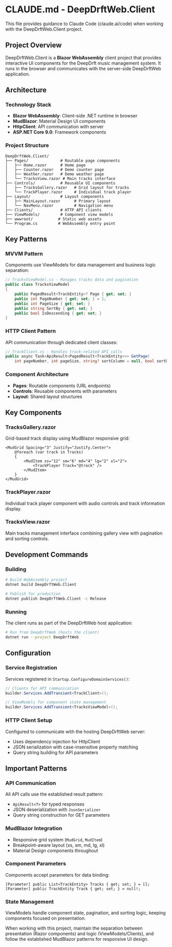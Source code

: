 # CLAUDE.md - DeepDrftWeb.Client

This file provides guidance to Claude Code (claude.ai/code) when working with the DeepDrftWeb.Client project.

## Project Overview

DeepDrftWeb.Client is a **Blazor WebAssembly** client project that provides interactive UI components for the DeepDrft music management system. It runs in the browser and communicates with the server-side DeepDrftWeb application.

## Architecture

### Technology Stack
- **Blazor WebAssembly**: Client-side .NET runtime in browser
- **MudBlazor**: Material Design UI components  
- **HttpClient**: API communication with server
- **ASP.NET Core 9.0**: Framework components

### Project Structure
```
DeepDrftWeb.Client/
├── Pages/              # Routable page components
│   ├── Home.razor      # Home page
│   ├── Counter.razor   # Demo counter page
│   ├── Weather.razor   # Demo weather page  
│   └── TracksView.razor # Main tracks interface
├── Controls/           # Reusable UI components
│   ├── TracksGallery.razor   # Grid layout for tracks
│   └── TrackPlayer.razor     # Individual track player
├── Layout/             # Layout components
│   ├── MainLayout.razor      # Primary layout
│   └── NavMenu.razor         # Navigation menu
├── Clients/            # HTTP API clients
├── ViewModels/         # Component view models
├── wwwroot/           # Static web assets
└── Program.cs         # WebAssembly entry point
```

## Key Patterns

### MVVM Pattern
Components use ViewModels for data management and business logic separation:
```csharp
// TracksViewModel.cs - Manages tracks data and pagination
public class TracksViewModel
{
    public PagedResult<TrackEntity>? Page { get; set; }
    public int PageNumber { get; set; } = 1;
    public int PageSize { get; set; }
    public string SortBy { get; set; }
    public bool IsDescending { get; set; }
}
```

### HTTP Client Pattern
API communication through dedicated client classes:
```csharp
// TrackClient.cs - Handles track-related API calls
public async Task<ApiResult<PagedResult<TrackEntity>>> GetPage(
    int pageNumber, int pageSize, string? sortColumn = null, bool sortDescending = false)
```

### Component Architecture
- **Pages**: Routable components (URL endpoints)
- **Controls**: Reusable components with parameters
- **Layout**: Shared layout structures

## Key Components

### TracksGallery.razor
Grid-based track display using MudBlazor responsive grid:
```razor
<MudGrid Spacing="3" Justify="Justify.Center">
    @foreach (var track in Tracks)
    {
        <MudItem xs="12" sm="6" md="4" lg="2" xl="2">
            <TrackPlayer Track="@track" />
        </MudItem>
    }
</MudGrid>
```

### TrackPlayer.razor
Individual track player component with audio controls and track information display.

### TracksView.razor
Main tracks management interface combining gallery view with pagination and sorting controls.

## Development Commands

### Building
```bash
# Build WebAssembly project
dotnet build DeepDrftWeb.Client

# Publish for production
dotnet publish DeepDrftWeb.Client -c Release
```

### Running
The client runs as part of the DeepDrftWeb host application:
```bash
# Run from DeepDrftWeb (hosts the client)
dotnet run --project DeepDrftWeb
```

## Configuration

### Service Registration
Services registered in `Startup.ConfigureDomainServices()`:
```csharp
// Clients for API communication
builder.Services.AddTransient<TrackClient>();

// ViewModels for component state management  
builder.Services.AddTransient<TracksViewModel>();
```

### HTTP Client Setup
Configured to communicate with the hosting DeepDrftWeb server:
- Uses dependency injection for HttpClient
- JSON serialization with case-insensitive property matching
- Query string building for API parameters

## Important Patterns

### API Communication
All API calls use the established result pattern:
- `ApiResult<T>` for typed responses
- JSON deserialization with `JsonSerializer`
- Query string construction for GET parameters

### MudBlazor Integration
- Responsive grid system (`MudGrid`, `MudItem`)
- Breakpoint-aware layout (xs, sm, md, lg, xl)
- Material Design components throughout

### Component Parameters
Components accept parameters for data binding:
```razor
[Parameter] public List<TrackEntity> Tracks { get; set; } = [];
[Parameter] public TrackEntity Track { get; set; } = null!;
```

### State Management
ViewModels handle component state, pagination, and sorting logic, keeping components focused on presentation.

When working with this project, maintain the separation between presentation (Razor components) and logic (ViewModels/Clients), and follow the established MudBlazor patterns for responsive UI design.
